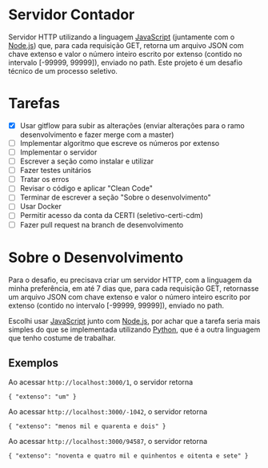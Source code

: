 # Servidor Contador

Servidor HTTP utilizando a linguagem [JavaScript] (juntamente com o [Node.js]) que, para cada requisição GET, retorna um arquivo JSON com chave extenso e valor o número inteiro escrito por extenso (contido no intervalo [-99999, 99999]), enviado no path. Este projeto é um desafio técnico de um processo seletivo.

# Tarefas

- [X] Usar gitflow para subir as alterações (enviar alterações para o ramo desenvolvimento e fazer merge com a master)
- [ ] Implementar algoritmo que escreve os números por extenso
- [ ] Implementar o servidor
- [ ] Escrever a seção como instalar e utilizar
- [ ] Fazer testes unitários
- [ ] Tratar os erros
- [ ] Revisar o código e aplicar "Clean Code"
- [ ] Terminar de escrever a seção "Sobre o desenvolvimento"
- [ ] Usar Docker
- [ ] Permitir acesso da conta da CERTI (seletivo-certi-cdm)
- [ ] Fazer pull request na branch de desenvolvimento

# Sobre o Desenvolvimento

Para o desafio, eu precisava criar um servidor HTTP, com a linguagem da minha preferência, em até 7 dias que, para cada requisição GET, retornasse um arquivo JSON com chave extenso e valor o número inteiro escrito por extenso (contido no intervalo [-99999, 99999]), enviado no path. 

Escolhi usar [JavaScript] junto com [Node.js], por achar que a tarefa seria mais simples do que se implementada utilizando [Python], que é a outra linguagem que tenho costume de trabalhar.

## Exemplos

Ao acessar `http://localhost:3000/1`, o servidor retorna
```
{ "extenso": "um" }
```

Ao acessar `http://localhost:3000/-1042`, o servidor retorna
```
{ "extenso": "menos mil e quarenta e dois" }
```

Ao acessar `http://localhost:3000/94587`, o servidor retorna
```
{ "extenso": "noventa e quatro mil e quinhentos e oitenta e sete" }
```

[Node.js]: https://nodejs.org/
[JavaScript]: https://www.javascript.com/
[Python]: https://www.python.org/
